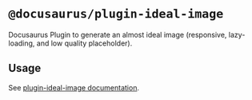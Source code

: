# `@docusaurus/plugin-ideal-image`

Docusaurus Plugin to generate an almost ideal image (responsive, lazy-loading, and low quality placeholder).

## Usage

See [plugin-ideal-image documentation](https://gityjf.io/docs/api/plugins/@docusaurus/plugin-ideal-image).
